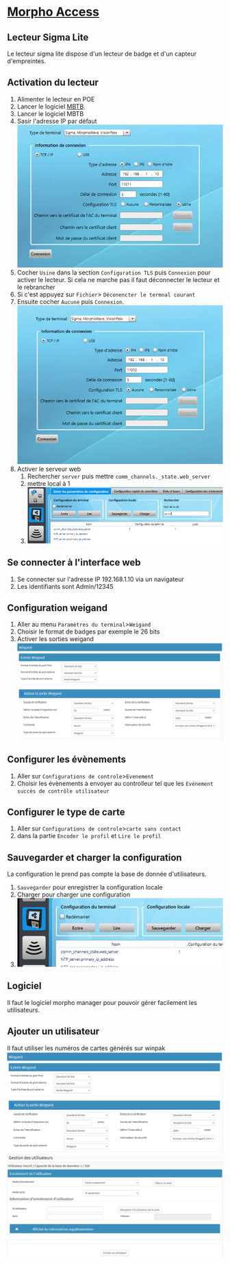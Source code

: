# [Morpho Access](readme.md)

## Lecteur Sigma Lite

Le lecteur sigma lite dispose d'un lecteur de badge et d'un capteur d'empreintes.

## Activation du lecteur

1. Alimenter le lecteur en POE
2. Lancer le logiciel [MBTB](https://www.biotime-technology.com/wxcvbn/MBTB_4.6.13.zip).
3. Lancer le logiciel MBTB
4. Sasir l'adresse IP par défaut ![sigma01](img/sigmalite01.png)
5. Cocher ``Usine`` dans la section ``Configuration TLS`` puis ``Connexion`` pour activer le lecteur. Si cela ne marche pas il faut déconnecter le lecteur et le rebrancher
6. Si c'est appuyez sur ``Fichier``> ``Déconencter le termnal courant``
7. Ensuite cocher ``Aucune`` puis ``Connexion``. ![sigma01](img/sigmalite02.png)
8. Activer le serveur web
   1. Rechercher ``server`` puis mettre ``comm_channels._state.web_server``
   2. mettre local à 1
   3. ![sigma01](img/sigmalite03.png)

## Se connecter à l'interface web

1. Se connecter sur l'adresse IP 192.168.1.10 via un navigateur
2. Les identifiants sont Admin/12345

## Configuration weigand

1. Aller au menu ``Paramètres du terminal``>``Weigand``
2. Choisir le format de badges par exemple le 26 bits
3. Activer les sorties weigand ![alt text](img/sigmalite05.png)

## Configurer les évènements

1. Aller sur ``Configurations de controle``>``Evenement``
2. Choisir les évènements à envoyer au controlleur tel que les ``Evénement succès de contrôle utilisateur``

## Configurer le type de carte

1. Aller sur ``Configurations de controle``>``carte sans contact``
2. dans la partie ``Encoder le profil`` et ``Lire le profil``

## Sauvegarder et charger la configuration

La configuration le prend pas compte la base de donnée d'utilisateurs.

1. ``Sauvegarder`` pour enregistrer la configuration locale
2. Charger pour charger une configuration
3. ![alt text](img/sigmalite06.png)

## Logiciel

Il faut le logiciel morpho manager pour pouvoir gérer facilement les utilisateurs.

## Ajouter un utilisateur

Il faut utiliser les numéros de cartes générés sur winpak 
![alt text](img/sigmalite07.png)
![alt text](img/sigmalite08.png)
